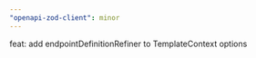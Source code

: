 ```yaml
---
"openapi-zod-client": minor
---
```


feat: add endpointDefinitionRefiner to TemplateContext options
